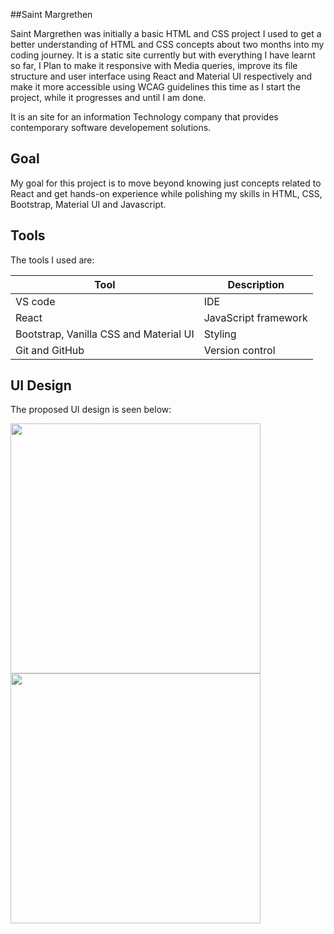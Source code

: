 ##Saint Margrethen

Saint Margrethen was initially a basic HTML and CSS project I used to get a better understanding of HTML and CSS concepts about two months into my coding journey. It is a static site currently but with everything I have learnt so far, I Plan to make it responsive with Media queries, improve its file structure and user interface using React and Material UI respectively and make it more accessible using WCAG guidelines this time as I start the project, while it progresses and until I am done.

It is an site for an information Technology company that provides contemporary software developement solutions. 

## Goal

My goal for this project is to move beyond knowing just concepts related to React and get hands-on experience while polishing my skills in HTML, CSS, Bootstrap, Material UI and Javascript.

## Tools

The tools I used are:

|Tool|Description|
|---|---|
|VS code|IDE|
|React|JavaScript framework|
|Bootstrap, Vanilla CSS and Material UI|Styling|
|Git and GitHub|Version control|

## UI Design

The proposed UI design is seen below:

<img src="https://user-images.githubusercontent.com/84882370/153331382-1df94c4f-b619-454b-90d8-4bb48d270da6.jpeg" height="400"> <img src="https://user-images.githubusercontent.com/84882370/153331393-acb68637-2d7d-47d1-a4b0-e8338a1d6d9f.jpeg" height="400">
